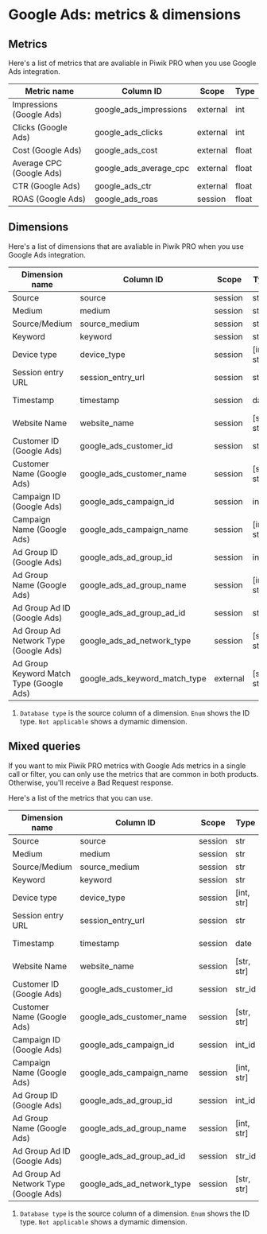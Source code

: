 # Google Ads: metrics & dimensions

## Metrics

Here's a list of metrics that are avaliable in Piwik PRO when you use
Google Ads integration.

| Metric name              | Column ID                 | Scope    | Type  |
| ------------------------ | ------------------------- | -------- | ----- |
| Impressions (Google Ads) | google\_ads\_impressions  | external | int   |
| Clicks (Google Ads)      | google\_ads\_clicks       | external | int   |
| Cost (Google Ads)        | google\_ads\_cost         | external | float |
| Average CPC (Google Ads) | google\_ads\_average\_cpc | external | float |
| CTR (Google Ads)         | google\_ads\_ctr          | external | float |
| ROAS (Google Ads)        | google\_ads\_roas         | session  | float |

## Dimensions

Here's a list of dimensions that are avaliable in Piwik PRO when you use
Google Ads integration.

| Dimension name                           | Column ID                         | Scope    | Type         | Database type (1) | Nullable | Notes                                                                                                                       |
| ---------------------------------------- | --------------------------------- | -------- | ------------ | ----------------- | -------- | --------------------------------------------------------------------------------------------------------------------------- |
| Source                                   | source                            | session  | str          | string            | False    |                                                                                                                             |
| Medium                                   | medium                            | session  | str          | string            | False    |                                                                                                                             |
| Source/Medium                            | source\_medium                    | session  | str          | string            | False    |                                                                                                                             |
| Keyword                                  | keyword                           | session  | str          | string            | False    |                                                                                                                             |
| Device type                              | device\_type                      | session  | \[int, str\] | uint8             | True     | `device_type.json </static/json/enum/device_type.json>`                                                                    |
| Session entry URL                        | session\_entry\_url               | session  | str          | string            | False    |                                                                                                                             |
| Timestamp                                | timestamp                         | session  | date         | not applicable    | False    | by default in Raw data API                                                                                                  |
| Website Name                             | website\_name                     | session  | \[str, str\] | not applicable    | False    | website UUID                                                                                                                |
| Customer ID (Google Ads)                 | google\_ads\_customer\_id         | session  | str\_id      | string            | False    |                                                                                                                             |
| Customer Name (Google Ads)               | google\_ads\_customer\_name       | session  | \[str, str\] | not applicable    | False    |                                                                                                                             |
| Campaign ID (Google Ads)                 | google\_ads\_campaign\_id         | session  | int\_id      | int64             | False    |                                                                                                                             |
| Campaign Name (Google Ads)               | google\_ads\_campaign\_name       | session  | \[int, str\] | not applicable    | False    |                                                                                                                             |
| Ad Group ID (Google Ads)                 | google\_ads\_ad\_group\_id        | session  | int\_id      | int64             | False    |                                                                                                                             |
| Ad Group Name (Google Ads)               | google\_ads\_ad\_group\_name      | session  | \[int, str\] | not applicable    | False    |                                                                                                                             |
| Ad Group Ad ID (Google Ads)              | google\_ads\_ad\_group\_ad\_id    | session  | str\_id      | string            | False    |                                                                                                                             |
| Ad Group Ad Network Type (Google Ads)    | google\_ads\_ad\_network\_type    | session  | \[str, str\] | string            | False    | `google_ads_ad_network_type.json </static/json/enum/google_ads_ad_network_type.json>`                                      |
| Ad Group Keyword Match Type (Google Ads) | google\_ads\_keyword\_match\_type | external | \[str, str\] | string            | False    | `google_ads_keyword_match_type.json </static/json/enum/google_ads_keyword_match_type.json>`, not available in Raw data API |

1.  `Database type` is the source column of a dimension. `Enum` shows
    the ID type. `Not applicable` shows a dymamic dimension.

## Mixed queries

If you want to mix Piwik PRO metrics with Google Ads metrics in a single
call or filter, you can only use the metrics that are common in both
products. Otherwise, you'll receive a Bad Request response.

Here's a list of the metrics that you can use.

| Dimension name                        | Column ID                      | Scope   | Type         | Database type (1) | Nullable | Notes                                                                                  |
| ------------------------------------- | ------------------------------ | ------- | ------------ | ----------------- | -------- | -------------------------------------------------------------------------------------- |
| Source                                | source                         | session | str          | string            | False    |                                                                                        |
| Medium                                | medium                         | session | str          | string            | False    |                                                                                        |
| Source/Medium                         | source\_medium                 | session | str          | string            | False    |                                                                                        |
| Keyword                               | keyword                        | session | str          | string            | False    |                                                                                        |
| Device type                           | device\_type                   | session | \[int, str\] | uint8             | True     | `device_type.json </static/json/enum/device_type.json>`                               |
| Session entry URL                     | session\_entry\_url            | session | str          | string            | False    |                                                                                        |
| Timestamp                             | timestamp                      | session | date         | not applicable    | False    | by default in Raw data API                                                             |
| Website Name                          | website\_name                  | session | \[str, str\] | not applicable    | False    | website UUID                                                                           |
| Customer ID (Google Ads)              | google\_ads\_customer\_id      | session | str\_id      | string            | False    |                                                                                        |
| Customer Name (Google Ads)            | google\_ads\_customer\_name    | session | \[str, str\] | not applicable    | False    |                                                                                        |
| Campaign ID (Google Ads)              | google\_ads\_campaign\_id      | session | int\_id      | int64             | False    |                                                                                        |
| Campaign Name (Google Ads)            | google\_ads\_campaign\_name    | session | \[int, str\] | not applicable    | False    |                                                                                        |
| Ad Group ID (Google Ads)              | google\_ads\_ad\_group\_id     | session | int\_id      | int64             | False    |                                                                                        |
| Ad Group Name (Google Ads)            | google\_ads\_ad\_group\_name   | session | \[int, str\] | not applicable    | False    |                                                                                        |
| Ad Group Ad ID (Google Ads)           | google\_ads\_ad\_group\_ad\_id | session | str\_id      | string            | False    |                                                                                        |
| Ad Group Ad Network Type (Google Ads) | google\_ads\_ad\_network\_type | session | \[str, str\] | string            | False    | `google_ads_ad_network_type.json </static/json/enum/google_ads_ad_network_type.json>` |

1.  `Database type` is the source column of a dimension. `Enum` shows
    the ID type. `Not applicable` shows a dymamic dimension.

